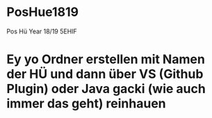# PosHue1819
Pos Hü Year 18/19 5EHIF

# Ey yo Ordner erstellen mit Namen der HÜ und dann über VS (Github Plugin) oder Java gacki (wie auch immer das geht) reinhauen
